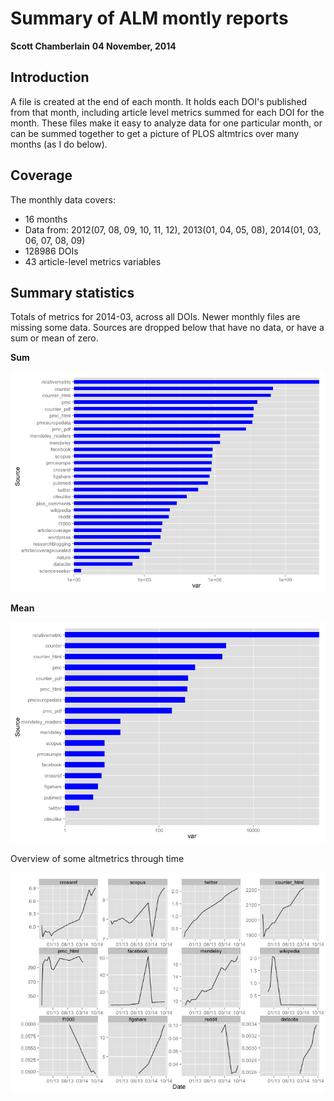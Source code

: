 

Summary of ALM montly reports
=============================

__Scott Chamberlain__
__04 November, 2014__

## Introduction

A file is created at the end of each month. It holds each DOI's published from that month, including article level metrics summed for each DOI for the month. These files make it easy to analyze data for one particular month, or can be summed together to get a picture of PLOS altmtrics over many months (as I do below). 







## Coverage



The monthly data covers:

* 16 months 
* Data from: 2012(07, 08, 09, 10, 11, 12), 2013(01, 04, 05, 08), 2014(01, 03, 06, 07, 08, 09)
* 128986 DOIs
* 43 article-level metrics variables



## Summary statistics

Totals of metrics for 2014-03, across all DOIs. Newer monthly files are missing some data. Sources are dropped below that have no data, or have a sum or mean of zero.





__Sum__

![](figure/sumall-1.png) 

__Mean__

![](figure/meanall-1.png) 

Overview of some altmetrics through time

![](figure/stats-1.png) 
